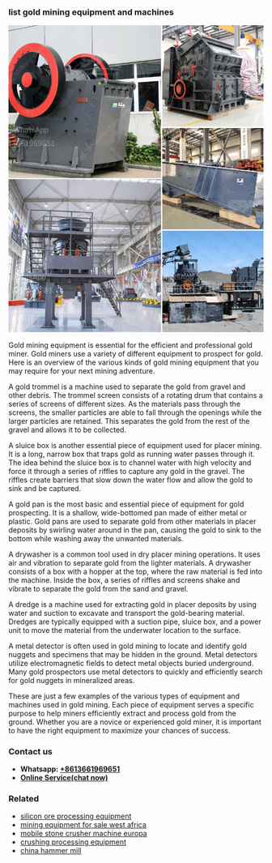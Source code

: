 <h3>list gold mining equipment and machines</h3><img src='1708663328.jpg' alt=''><p>Gold mining equipment is essential for the efficient and professional gold miner. Gold miners use a variety of different equipment to prospect for gold. Here is an overview of the various kinds of gold mining equipment that you may require for your next mining adventure.</p><p>A gold trommel is a machine used to separate the gold from gravel and other debris. The trommel screen consists of a rotating drum that contains a series of screens of different sizes. As the materials pass through the screens, the smaller particles are able to fall through the openings while the larger particles are retained. This separates the gold from the rest of the gravel and allows it to be collected.</p><p>A sluice box is another essential piece of equipment used for placer mining. It is a long, narrow box that traps gold as running water passes through it. The idea behind the sluice box is to channel water with high velocity and force it through a series of riffles to capture any gold in the gravel. The riffles create barriers that slow down the water flow and allow the gold to sink and be captured.</p><p>A gold pan is the most basic and essential piece of equipment for gold prospecting. It is a shallow, wide-bottomed pan made of either metal or plastic. Gold pans are used to separate gold from other materials in placer deposits by swirling water around in the pan, causing the gold to sink to the bottom while washing away the unwanted materials.</p><p>A drywasher is a common tool used in dry placer mining operations. It uses air and vibration to separate gold from the lighter materials. A drywasher consists of a box with a hopper at the top, where the raw material is fed into the machine. Inside the box, a series of riffles and screens shake and vibrate to separate the gold from the sand and gravel.</p><p>A dredge is a machine used for extracting gold in placer deposits by using water and suction to excavate and transport the gold-bearing material. Dredges are typically equipped with a suction pipe, sluice box, and a power unit to move the material from the underwater location to the surface.</p><p>A metal detector is often used in gold mining to locate and identify gold nuggets and specimens that may be hidden in the ground. Metal detectors utilize electromagnetic fields to detect metal objects buried underground. Many gold prospectors use metal detectors to quickly and efficiently search for gold nuggets in mineralized areas.</p><p>These are just a few examples of the various types of equipment and machines used in gold mining. Each piece of equipment serves a specific purpose to help miners efficiently extract and process gold from the ground. Whether you are a novice or experienced gold miner, it is important to have the right equipment to maximize your chances of success.</p><h3>Contact us</h3><ul><li><strong>Whatsapp:&nbsp;<a href="https://wa.me/8613661969651">+8613661969651</a></strong></li><li><a href="https://swt.shibang-china.com/?git&amp;zhl&amp;list gold mining equipment and machines"><strong>Online Service(chat now)</strong></a></li></ul><h3>Related</h3><ul><li><a href='silicon ore processing equipment.md'>silicon ore processing equipment</a></li><li><a href='mining equipment for sale west africa.md'>mining equipment for sale west africa</a></li><li><a href='mobile stone crusher machine europa.md'>mobile stone crusher machine europa</a></li><li><a href='crushing processing equipment.md'>crushing processing equipment</a></li><li><a href='china hammer mill.md'>china hammer mill</a></li></ul>